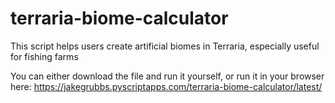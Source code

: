 # terraria-biome-calculator
This script helps users create artificial biomes in Terraria, especially useful for fishing farms

You can either download the file and run it yourself, or run it in your browser here: https://jakegrubbs.pyscriptapps.com/terraria-biome-calculator/latest/
